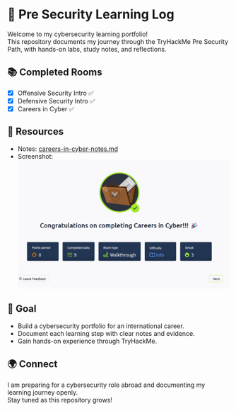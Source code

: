 # 🚀 Pre Security Learning Log

Welcome to my cybersecurity learning portfolio!  
This repository documents my journey through the TryHackMe Pre Security Path, with hands-on labs, study notes, and reflections.

## 📚 Completed Rooms

- [x] Offensive Security Intro ✅
- [x] Defensive Security Intro ✅
- [x] Careers in Cyber ✅

## 📝 Resources

- Notes: [careers-in-cyber-notes.md](./careers-in-cyber-notes.md)
- Screenshot: ![Careers in Cyber](./careers-in-cyber.png)

## 🎯 Goal

- Build a cybersecurity portfolio for an international career.
- Document each learning step with clear notes and evidence.
- Gain hands-on experience through TryHackMe.

## 🌍 Connect

I am preparing for a cybersecurity role abroad and documenting my learning journey openly.  
Stay tuned as this repository grows!

